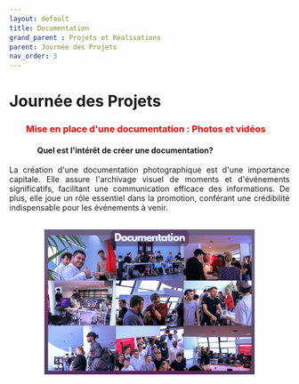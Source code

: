 ```yaml
---
layout: default
title: Documentation
grand_parent : Projets et Réalisations
parent: Journée des Projets
nav_order: 3
---
```

<h1><strong>Journée des Projets</strong></h1>

<h3  style="margin-left: 30px; color: red;">Mise en place d'une documentation : Photos et vidéos </h3>

<h4 style="margin-left: 50px;"><strong>Quel est l'intérêt de créer une documentation?</strong></h4>

<p align="justify">La création d'une documentation photographique est d'une importance capitale. Elle assure l'archivage visuel de moments et d'événements significatifs, facilitant une communication efficace des informations. De plus, elle joue un rôle essentiel dans la promotion, conférant une crédibilité indispensable pour les événements à venir.</p>
<br>

<img src="../../../images/documentation.png" alt="6 photos prises journée des projets" style="max-width: 75%; display: block; margin: 0 auto;">

<br>



